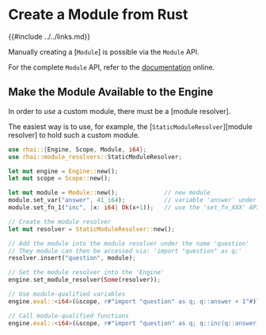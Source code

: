 Create a Module from Rust
========================

{{#include ../../links.md}}

Manually creating a [`Module`] is possible via the `Module` API.

For the complete `Module` API, refer to the [documentation](https://docs.rs/rhai/{{version}}/rhai/struct.Module.html) online.


Make the Module Available to the Engine
--------------------------------------

In order to _use_ a custom module, there must be a [module resolver].

The easiest way is to use, for example, the [`StaticModuleResolver`][module resolver] to hold such
a custom module.

```rust
use rhai::{Engine, Scope, Module, i64};
use rhai::module_resolvers::StaticModuleResolver;

let mut engine = Engine::new();
let mut scope = Scope::new();

let mut module = Module::new();             // new module
module.set_var("answer", 41_i64);           // variable 'answer' under module
module.set_fn_1("inc", |x: i64| Ok(x+1));   // use the 'set_fn_XXX' API to add functions

// Create the module resolver
let mut resolver = StaticModuleResolver::new();

// Add the module into the module resolver under the name 'question'
// They module can then be accessed via: 'import "question" as q;'
resolver.insert("question", module);

// Set the module resolver into the 'Engine'
engine.set_module_resolver(Some(resolver));

// Use module-qualified variables
engine.eval::<i64>(&scope, r#"import "question" as q; q::answer + 1"#)? == 42;

// Call module-qualified functions
engine.eval::<i64>(&scope, r#"import "question" as q; q::inc(q::answer)"#)? == 42;
```
